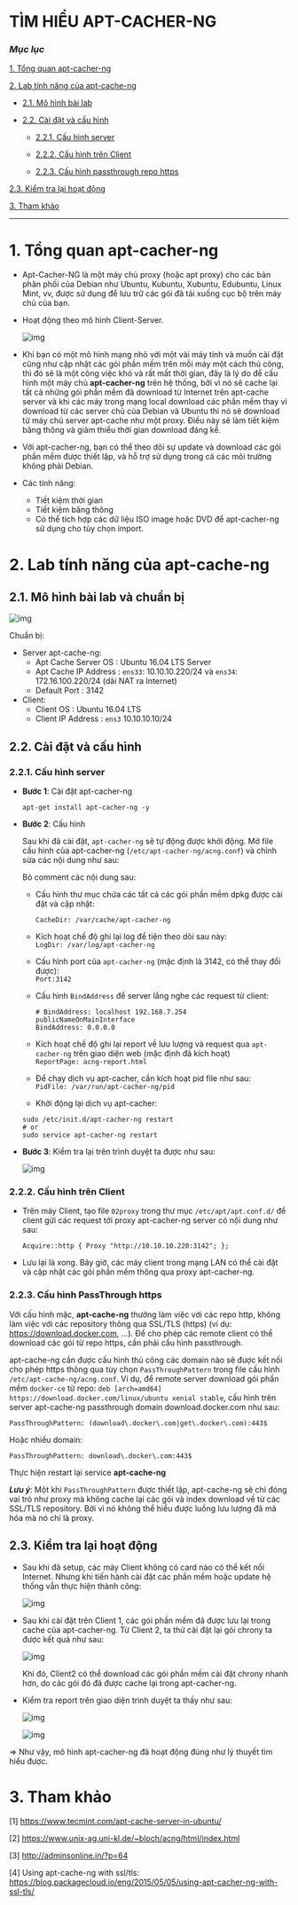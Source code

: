 # TÌM HIỂU APT-CACHER-NG

### ***Mục lục***

[1.	Tổng quan apt-cacher-ng](#1)

[2.	Lab tính năng của apt-cache-ng](#2)

- [2.1.	Mô hình bài lab](#2.1)

- [2.2.	Cài đặt và cấu hình](#2.2)

	- [2.2.1.	Cấu hình server](#2.2.1)

	- [2.2.2.	Cấu hình trên Client](#2.2.2)
	
	- [2.2.3. Cấu hình passthrough repo https](#2.2.3)

[2.3.	Kiểm tra lại hoạt động](#2.3)

[3.	Tham khảo](#3)

---

<a name = '1'></a>
# 1.	Tổng quan apt-cacher-ng

- Apt-Cacher-NG là một máy chủ proxy (hoặc apt proxy) cho các bản phân phối của Debian như Ubuntu, Kubuntu, Xubuntu, Edubuntu, Linux Mint, vv, được sử dụng để lưu trữ các gói đã tải xuống cục bộ trên máy chủ của bạn.   
- Hoạt động theo mô hình Client-Server.

	![img](./images/acng.1.png)

- Khi bạn có một mô hình mạng nhỏ với một vài máy tính và muốn cài đặt cũng như cập nhật các gói phần mềm trên mỗi máy một cách thủ công, thì đó sẽ là một công việc khó và rất mất thời gian, đây là lý do để cấu hình một máy chủ **apt-cacher-ng** trên hệ thống, bởi vì nó sẽ cache lại tất cả những gói phần mềm đã download từ Internet trên apt-cache server và khi các máy trong mạng local download các phần mềm thay vì download từ các server chủ của Debian và Ubuntu thì nó sẽ download từ máy chủ server apt-cache như một proxy. Điều này sẽ làm tiết kiệm băng thông và giảm thiểu thời gian download đáng kể. 

- Với apt-cacher-ng, bạn có thể theo dõi sự update và download các gói phần mềm được thiết lập, và hỗ trợ sử dụng trong cả các môi trường không phải Debian.   
- Các tính năng:  
	- Tiết kiệm thời gian  
	- Tiết kiệm băng thông  
	- Có thể tích hợp các dữ liệu ISO image hoặc DVD để apt-cacher-ng sử dụng cho tùy chọn import.
  
<a name = '2'></a>
# 2.	Lab tính năng của apt-cache-ng

<a name = '2.1'></a>
## 2.1.	Mô hình bài lab và chuẩn bị

![img](./images/acng.2.png)

Chuẩn bị:
- Server apt-cache-ng:
	-	Apt Cache Server OS   : Ubuntu 16.04 LTS Server
	-	Apt Cache IP Address  : `ens33`: 10.10.10.220/24  và `ens34`: 172.16.100.220/24 (dải NAT ra Internet)
	-	Default Port	      : 3142
- Client:
	-	Client OS             : Ubuntu 16.04 LTS
	-	Client IP Address     : `ens3` 10.10.10.10/24

<a name = '2.2'></a>
## 2.2.	Cài đặt và cấu hình

<a name = '2.2.1'></a>
### 2.2.1.	Cấu hình server 

- **Bước 1**: Cài đặt apt-cacher-ng

	`apt-get install apt-cacher-ng -y`

- **Bước 2**: Cấu hình

	Sau khi đã cài đặt, `apt-cacher-ng` sẽ tự động được khởi động. Mở file cấu hình của apt-cacher-ng (`/etc/apt-cacher-ng/acng.conf`) và chỉnh sửa các nội dung như sau:  

	Bỏ comment các nội dung sau:

	- Cấu hình thư mục chứa các tất cả các gói phần mềm dpkg được cài đặt và cập nhật:

		`CacheDir: /var/cache/apt-cacher-ng`

	- Kích hoạt chế độ ghi lại log để tiện theo dõi sau này:  
		`LogDir: /var/log/apt-cacher-ng`

	- Cấu hình port của `apt-cacher-ng` (mặc định là 3142, có thể thay đổi được):  
		`Port:3142`

	- Cấu hình `BindAddress` để server lắng nghe các request từ client:   
		```
		# BindAddress: localhost 192.168.7.254 publicNameOnMainInterface
		BindAddress: 0.0.0.0
		```

	- Kích hoạt chế độ ghi lại report về lưu lượng và request qua `apt-cacher-ng` trên giao diện web (mặc định đã kích hoạt)  
		`ReportPage: acng-report.html`

	- Để chạy dịch vụ apt-cacher, cần kích hoạt pid file như sau:  
		`PidFile: /var/run/apt-cacher-ng/pid`

	- Khởi động lại dịch vụ apt-cacher: 
	
	```
	sudo /etc/init.d/apt-cacher-ng restart 
	# or
	sudo service apt-cacher-ng restart 
	```
- **Bước 3**: Kiểm tra lại trên trình duyệt ta được như sau:

	![img](./images/acng.3.png)

<a name = '2.2.2'></a>
### 2.2.2.	Cấu hình trên Client

- Trên máy Client, tạo file `02proxy` trong thư mục `/etc/apt/apt.conf.d/` để client gửi các request tới proxy apt-cacher-ng server có nội dung như sau: 

	`Acquire::http { Proxy "http://10.10.10.220:3142"; };`

- Lưu lại là xong. Bây giờ, các máy client trong mạng LAN có thể cài đặt và cập nhật các gói phần mềm thông qua proxy apt-cacher-ng. 

<a name = '2.2.3'></a>
### 2.2.3. Cấu hình PassThrough https 
Với cấu hình mặc, **apt-cache-ng**  thường làm việc với các repo http, không làm việc với các repository thông qua SSL/TLS (https) (ví dụ: https://download.docker.com, ...). Để cho phép các remote client có thể download các gói từ repo https, cần phải cấu hình passthrough. 

apt-cache-ng cần được cấu hình thủ công các domain nào sẽ được kết nối cho phép https thông qua tùy chọn `PassThroughPattern` trong file cấu hình `/etc/apt-cache-ng/acng.conf`. Ví dụ, để remote server download gói phần mềm `docker-ce` từ repo: `deb [arch=amd64] https://download.docker.com/linux/ubuntu xenial stable`, cấu hình trên server apt-cache-ng passthrough domain download.docker.com như sau: 

```
PassThroughPattern: (download\.docker\.com|get\.docker\.com):443$
```
Hoặc nhiều domain: 

```
PassThroughPattern: download\.docker\.com:443$
```

Thực hiện restart lại service **apt-cache-ng**

***Lưu ý***: Một khi `PassThroughPattern` được thiết lập, apt-cache-ng sẽ chỉ đóng vai trò như proxy mà không cache lại các gói và index download về từ các SSL/TLS repository. Bởi vì nó không thể hiểu được luồng lưu lượng đã mã hóa mà nó chỉ là proxy.

<a name = '2.3'></a>
## 2.3.	Kiểm tra lại hoạt động

- Sau khi đã setup, các máy Client không có card nào có thể kết nối Internet. Nhưng khi tiến hành cài đặt các phần mềm hoặc update hệ thống vẫn thực hiện thành công: 

	![img](./images/acng.4.png)

- Sau khi cài đặt trên Client 1, các gói phần mềm đã được lưu lại trong cache của apt-cacher-ng. Từ Client 2, ta thử cài đặt lại gói chrony ta được kết quả như sau:

	![img](./images/acng.5.png)

	Khi đó, Client2 có thể download các gói phần mềm cài đặt chrony nhanh hơn, do các gói đó đã được cache lại trong apt-cacher-ng.

- Kiểm tra report trên giao diện trình duyệt ta thấy như sau:

	![img](./images/acng.6.png)

	![img](./images/acng.7.png)

=> Như vậy, mô hình apt-cacher-ng đã hoạt động đúng như lý thuyết tìm hiểu được. 

<a name = '3'></a>
# 3.	Tham khảo
[1] https://www.tecmint.com/apt-cache-server-in-ubuntu/

[2] https://www.unix-ag.uni-kl.de/~bloch/acng/html/index.html

[3] http://adminsonline.in/?p=64 

[4] Using apt-cache-ng with ssl/tls: https://blog.packagecloud.io/eng/2015/05/05/using-apt-cacher-ng-with-ssl-tls/
